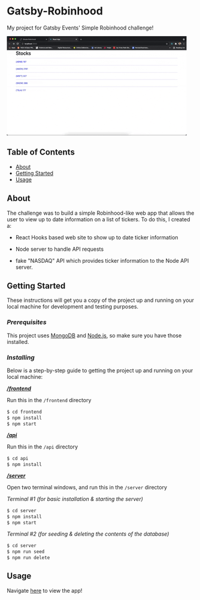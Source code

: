 # **Gatsby-Robinhood**
My project for Gatsby Events' Simple Robinhood challenge!

![til](./frontend/public/GatsbyRobinhoodDemo.gif)


## **Table of Contents**

- [About](#about)
- [Getting Started](#getting_started)
- [Usage](#usage)

## **About <a name = "about"></a>**
The challenge was to build a simple Robinhood-like web app that allows the user to view up to date information on a list of tickers. To do this, I created a: 

* React Hooks based web site to show up to date ticker information

* Node server to handle API requests

* fake "NASDAQ" API which provides ticker information to the Node API server.

## **Getting Started <a name = "getting_started"></a>**

These instructions will get you a copy of the project up and running on your local machine for development and testing purposes.

### ***Prerequisites***

This project uses [MongoDB](https://mongodb.com/) and [Node.js](https://nodejs.org/), so make sure you have those installed.

### ***Installing***

Below is a step-by-step guide to getting the project up and running on your local machine:

***[/frontend](https://github.com/logan-ankenbrandt/Gatsby-Robinhood/blob/main/frontend/)***

Run this in the `/frontend` directory

```
$ cd frontend
$ npm install
$ npm start
```

***[/api](https://github.com/logan-ankenbrandt/Gatsby-Robinhood/blob/main/api/)***

Run this in the `/api` directory

```
$ cd api
$ npm install
```


***[/server](https://github.com/logan-ankenbrandt/Gatsby-Robinhood/blob/main/server/)***

Open two terminal windows, and run this in the `/server` directory

*Terminal #1 (for basic installation & starting the server)* 

```
$ cd server
$ npm install
$ npm start
```

*Terminal #2 (for seeding & deleting the contents of the database)*

```
$ cd server
$ npm run seed
$ npm run delete
```



## **Usage <a name = "usage"></a>**

Navigate [here](http://localhost:3000/) to view the app!
